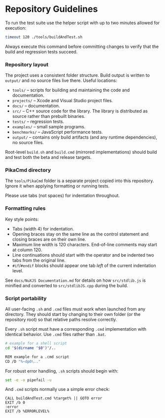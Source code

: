 # Repository Guidelines

To run the test suite use the helper script with up to two minutes allowed for execution:

```bash
timeout 120 ./tools/buildAndTest.sh
```

Always execute this command before committing changes to verify that the build and regression tests succeed.

### Repository layout
The project uses a consistent folder structure. Build output is written to `output/` and no source files live there. Useful locations:

- `tools/` – scripts for building and maintaining the code and documentation.
- `projects/` – Xcode and Visual Studio project files.
- `docs/` – documentation.
- `src/` – C++ source code for the library. The library is distributed as source rather than prebuilt binaries.
- `tests/` – regression tests.
- `examples/` – small sample programs.
- `benchmarks/` – JavaScript performance tests.
- `output/` – contains only build artifacts (and any runtime dependencies), no source files.

Root-level `build.sh` and `build.cmd` (mirrored implementations) should build and test both the beta and release targets.

### PikaCmd directory
The `tools/PikaCmd` folder is a separate project copied into this repository.
Ignore it when applying formatting or running tests.

Please use tabs (not spaces) for indentation throughout.

### Formatting rules
Key style points:
- Tabs (width 4) for indentation.
- Opening braces stay on the same line as the control statement and closing braces are on their own line.
- Maximum line width is 120 characters. End-of-line comments may start at column 120.
- Line continuations should start with the operator and be indented two tabs from the original line.
- `#if`/`#endif` blocks should appear one tab *left* of the current indentation level.

See `docs/NuXJS Documentation.md` for details on how `src/stdlib.js` is
minified and converted to `src/stdlibJS.cpp` during the build.

### Script portability
All user-facing `.sh` and `.cmd` files must work when launched from any directory.
They should start by changing to their own folder (or the repository root) so that
relative paths resolve correctly.

Every `.sh` script must have a corresponding `.cmd` implementation with identical behavior. Use `.cmd` files rather than `.bat`.

```bash
# example for a shell script
cd "$(dirname "$0")"/..

REM example for a .cmd script
CD /D "%~dp0\.."
```

For robust error handling, `.sh` scripts should begin with:

```bash
set -e -o pipefail -u
```

And `.cmd` scripts normally use a simple error check:

```batch
CALL buildAndTest.cmd %target% || GOTO error
EXIT /b 0
:error
EXIT /b %ERRORLEVEL%
```
